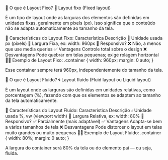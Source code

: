 📌 O que é Layout Fixo?
🧱 Layout fixo (Fixed layout)

É um tipo de layout onde as larguras dos elementos são definidas em unidades fixas, geralmente em pixels (px). Isso significa que o conteúdo não se adapta automaticamente ao tamanho da tela.

🔹 Características do Layout Fixo:
Característica Descrição
🧱 Unidade usada px (pixels)
📐 Largura Fixa, ex: width: 960px
📱 Responsivo? ❌ Não, a menos que use media queries
✅ Vantagens Controle total sobre o design
❌ Desvantagens Pode quebrar em telas pequenas; exige rolagem horizontal
🧑‍💻 Exemplo de Layout Fixo:
.container {
width: 960px;
margin: 0 auto;
}

Esse container sempre terá 960px, independentemente do tamanho da tela.

🌊 O que é Layout Fluido?
🌀 Layout fluido (Fluid layout ou Liquid layout)

É um layout onde as larguras são definidas em unidades relativas, como porcentagem (%), fazendo com que os elementos se adaptem ao tamanho da tela automaticamente.

🔹 Características do Layout Fluido:
Característica Descrição
💧 Unidade usada %, vw (viewport width)
📐 Largura Relativa, ex: width: 80%
📱 Responsivo? ✅ Parcialmente (mais adaptável)
✅ Vantagens Adapta-se bem a vários tamanhos de tela
❌ Desvantagens Pode distorcer o layout em telas muito grandes ou muito pequenas
🧑‍💻 Exemplo de Layout Fluido:
.container {
width: 80%;
margin: 0 auto;
}

A largura do container será 80% da tela ou do elemento pai — ou seja, fluida.
